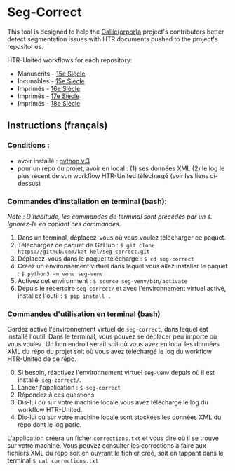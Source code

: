 # Seg-Correct

This tool is designed to help the [Gallic(orpor)a](https://github.com/Gallicorpora) project's contributors better detect segmentation issues with HTR documents pushed to the project's repositories.

HTR-United workflows for each repository:
- Manuscrits - [15e Siècle](https://github.com/Gallicorpora/HTR-MSS-15e-Siecle/actions/workflows/htr-united.yml)
- Incunables - [15e Siècle](https://github.com/Gallicorpora/HTR-incunable-15e-siecle/actions/workflows/htr-united.yml)
- Imprimés - [16e Siècle](https://github.com/Gallicorpora/HTR-imprime-16e-siecle/actions/workflows/htr-united.yml)
- Imprimés - [17e Siècle](https://github.com/Gallicorpora/HTR-imprime-17e-siecle/actions/workflows/htr-united.yml)
- Imprimés - [18e Siècle](https://github.com/Gallicorpora/HTR-imprime-18e-siecle/actions/workflows/htr-united.yml)

## Instructions (français)
### Conditions :
- avoir installé : [python v.3](https://www.python.org/downloads/)
- pour un répo du projet, avoir en local : (1) ses données XML (2) le log le plus récent de son workflow HTR-United téléchargé (voir les liens ci-dessus)


### Commandes d'installation en terminal (bash):
_Note : D'habitude, les commandes de terminal sont précédés par un `$`. Ignorez-le en copiant ces commandes._
1. Dans un terminal, déplacez-vous où vous voulez télécharger ce paquet.
2. Téléchargez ce paquet de GitHub : `$ git clone https://github.com/kat-kel/seg-correct.git`
3. Déplacez-vous dans le paquet téléchargé : `$ cd seg-correct`
4. Créez un environnement virtuel dans lequel vous allez installer le paquet : `$ python3 -m venv seg-venv`
5. Activez cet environment : `$ source seg-venv/bin/activate`
6. Depuis le répertoire `seg-correct/` et avec l'environnement virtuel activé, installez l'outil : `$ pip install .`

### Commandes d'utilisation en terminal (bash)
Gardez activé l'environnement virtuel de `seg-correct`, dans lequel est installé l'outil. Dans le terminal, vous pouvez se déplacer peu importe où vous voulez. Un bon endroit serait soit où vous avez en local les données XML du répo du projet soit où vous avez téléchargé le log du workflow HTR-United de ce répo.

0. Si besoin, réactivez l'environnement virtuel `seg-venv` depuis où il est installé, `seg-correct/`.
1. Lancer l'application : `$ seg-correct`
2. Répondez à ces questions.
3. Dis-lui où sur votre machine locale vous avez téléchargé le log du workflow HTR-United.
4. Dis-lui où sur votre machine locale sont stockées les données XML du répo dont le log parle.

L'application créera un ficher `corrections.txt` et vous dire où il se trouve sur votre machine. Vous pouvez consulter les corrections à faire aux fichiers XML du répo soit en ouvrant le fichier créé, soit en tappant dans le terminal `$ cat corrections.txt`
